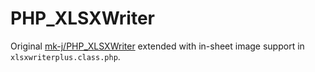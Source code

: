 PHP_XLSXWriter
==============

Original [mk-j/PHP_XLSXWriter](https://github.com/mk-j/PHP_XLSXWriter) extended with in-sheet image support in `xlsxwriterplus.class.php`.

